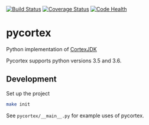 [![Build Status](https://travis-ci.com/winni2k/pycortex.svg?token=K7dhHdBzXsubBntxA949&branch=master)](https://travis-ci.com/winni2k/pycortex)
[![Coverage Status](https://coveralls.io/repos/github/winni2k/pycortex/badge.svg?branch=admin_category)](https://coveralls.io/github/winni2k/pycortex?branch=admin_category)
[![Code Health](https://landscape.io/github/winni2k/pycortex/master/landscape.svg?style=flat)](https://landscape.io/github/winni2k/pycortex/master)

# pycortex

Python implementation of [CortexJDK](https://github.com/mcveanlab/CortexJDK)

Pycortex supports python versions 3.5 and 3.6.

## Development

Set up the project

```bash
make init
```

See `pycortex/__main__.py` for example uses of pycortex.

